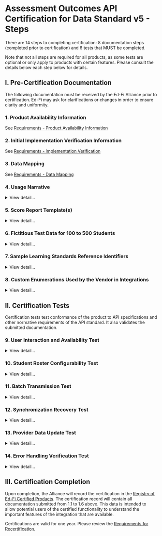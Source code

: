 # Assessment Outcomes API Certification for Data Standard v5 - Steps

There are 14 steps to completing certification: 8 documentation steps (completed
prior to certification) and 6 tests that MUST be completed.

Note that not all steps are required for all products, as some tests are
optional or only apply to products with certain features. Please consult the
details below each step below for details.

## I. Pre-Certification Documentation

The following documentation must be received by the Ed-Fi Alliance prior to
certification. Ed-Fi may ask for clarifications or changes in order to ensure
clarity and uniformity.

### 1\. Product Availability Information

See [Requirements - Product Availability Information](../../certification-for-data-providers/requirements-product-availability-information.md)

### **2\. Initial Implementation Verification Information**

See [Requirements - Implementation Verification](../../certification-for-data-providers/requirements-implementation-verification.md)

### **3\. Data Mapping**

See [Requirements - Data Mapping](../../certification-for-data-providers/requirements-data-mapping.md)

### 4\. Usage Narrative

<details>
<summary>View detail...</summary>

The usage narrative is a short narrative text account of how the data
exchange functionality is made available to product users. This information will
be part of the certification registry entry. This SHOULD be fewer than 1000
words and can be provided in any common text format (MS Word, .txt file, etc.).

</details>

### 5\. Score Report Template(s)

<details>
<summary>View detail...</summary>

One or more score report templates that are currently used by the vendor to
provide student results to end users of the certifying system.

The score report template(s):

- MUST cover all of the elements listed in step 2 above
- MUST be in wide use by the vendor currently *–* the vendor MAY choose which to
  use if there are different options or variations
- MUST be clearly marked to show elements that are not included in the Ed-Fi
  based API integration (e.g., elements not included in a visual picture could
  be surrounded by a red box and marked "not included")
- Per certification processes generally, these report templates MUST NOT contain
  any real student data

- MUST be provided as PDF files

The score report templates are used to validate that data semantics are
preserved and report elements are mapped to the proper Ed-Fi assessment domain
counterparts.

To help demonstrate what is wanted, view this score report from a fictitious
vendor: [Sample Score Template.pdf](https://edfi.atlassian.net/wiki/download/attachments/23703026/Sample%20Score%20Template.pdf?version=1&modificationDate=1701717860453&cacheVersion=1&api=v2)

</details>

### 6\. Fictitious Test Data for 100 to 500 Students

<details>
<summary>View detail...</summary>

Test data is a spreadsheet of the exact sample data that will be used in the
certification process. The spreadsheet:

- MUST include all data fields from the score report template(s) submitted as
  part of item 5, above
- MUST include all data fields from the data mapping submitted as part of item
  3, above
- MUST include records for a minimum of 100 students and a maximum of 500
  students
- MUST be 100% fictitious and MUST NOT be obfuscated data or derived from actual
  school data in any way

</details>

### 7\. Sample Learning Standards Reference Identifiers

<details>
<summary>View detail...</summary>

If the certifying system data mapping includes elements that index assessment
metadata to learning standards, the provider:

- MUST provide a spreadsheet of those learning standards that will be used. The
  spreadsheet MUST include the GUIDS and titles of those standards; no other
  fields are required
- SHOULD only include the learning standards referenced in the sample data; it
  SHOULD NOT be a full catalog of all learning standards from a provider

</details>

### 8\. Custom Enumerations Used by the Vendor in Integrations

<details>
<summary>View detail...</summary>

If present, vendor-specific enumerations MUST be provided in Ed-Fi JSON or XML
format and will be published as part of the certification record. Note that only
certain enumerations are permitted to be
vendor-specific: [Ed-Fi Assessment Outcomes API for Data Standard v5 Certification](../../available-certifications/assessment-outcomes-for-data-standard-v5/readme.md)

The JSON MUST follow this format, which can be used to import the values into an
Ed-Fi API:

#### Descriptors JSON

```json
{
  "namespace": "[a namespace for your product, generally in URL or URI format]",
  "codeValue": "[your code value]",
  "description": "[description]",
  "shortDescription": "[short description; e.g for inclusion in a dropdown list]"
}
```

#### Types JSON

```json
{
  "codeValue": "[your code value]",
  "description": "[description]",
  "shortDescription": "[short description; e.g for inclusion in a dropdown list]"
}
```

</details>

## II. Certification Tests

Certification tests test conformance of the product to API specifications and
other normative requirements of the API standard. It also validates the
submitted documentation.

### **9\. User Interaction and Availability Test**

<details>
<summary>View detail...</summary>

The certifying product will show via screen sharing the methods by which
exchanges are triggered (and those MUST follow the requirements
under [Certification Requirements for Data Providers](../../certification-for-data-providers/readme.md) and
be consistent with the Usage Narrative submitted in step 4, above).

</details>

### 10\. Student Roster Configurability Test

<details>
<summary>View detail...</summary>

If using a formal, shared rostering specification (e.g., Clever, OneRoster,
Ed-Fi Enrollment API) that allows for multiple student identifiers, the provider
MUST **either**:

a) Demonstrate that the product allows for configuration of which student ID
(from the roster specification) is used when communicating with the Assessment
API implementation. This is REQUIRED even if the student identifiers are
optional in the roster specification, and MUST be done for all roster
specifications. The student ID configuration is limited to the district/SIS
student ID and the state student ID *–* other IDs are exempt (e.g., a student
lunchroom code, a student Google ID).

b) Demonstrate the ability to roster students via the Ed-Fi Enrollment API or
the Ed-Fi Core Student Data API.

The vendor will show via screen sharing or screen shots evidence of proof that
this is configurable.

:::note This configuration is **only** REQUIRED for those systems that use a
standardized roster specification where individual students may have multiple
identifiers. :::

</details>

### **11\. Batch Transmission Test**

<details>
<summary>View detail...</summary>

Using the sample data from step 6, the certifying system will transmit an entire
set of assessment metadata and student assessment results, along with learning
standards or learning objective metadata if those are included.

#### Detailed Steps

1. The vendor will transmit the entire set of assessment metadata and student
   assessment results to the sandbox.

2. The submitted score report(s) will be used to check for completeness and for
   valid semantics.
   1. All fields from 1.1. that are map-able to the Ed-Fi model must be
      included.
   2. Field meanings must be accurately represented according to the Ed-Fi
      definitions.
3. Ed-Fi will confirm the data landed and matched expectations from the Sample
   Data Spreadsheet provided by the vendor.
4. A full and more detailed analysis of the data will be conducted
   asynchronously after the certification session by the Alliance.

Any deviations from the expected data from the sample data spreadsheet or the
vendor-provided score report(s) will be documented. Ed-Fi will notify the vendor
of these deviations and request either updates to or additional clarification of
the submitted documentation.

Note that in this step, Ed-Fi is also verifying that data definition semantics
are reasonably preserved in the mapping from provider formats to Ed-Fi formats.

</details>

### 12\. Synchronization Recovery Test

<details>
<summary>View detail...</summary>

To simulate the need to re-sync data in the event of an indeterminate error,
several student assessment results will be deleted from the previously
transmitted results. The product will be asked to re-submit the same records to
ensure that those records appear.

#### Detailed Steps

1. Ed-Fi Alliance will delete several student records randomly.
2. The certifying product will re-submit the same assessment metadata and
   student assessment results to the sandbox.
3. Ed-Fi Alliance will confirm the deleted records have reappeared in the
   sandbox.

</details>

### **13\. Provider Data Update Test**

<details>
<summary>View detail...</summary>

A change will be made to a set of records on the certifying product side and the
product must show the capability to re-send the data so as to update the values
of the API resources.

#### Detailed Steps

1. Certifying product will be asked to update several a student assessment
   result records.
2. Ed-Fi Alliance will confirm the updated record in the sandbox.

Updates may be done at the StudentAssessmentItem, StudentObjectiveAssessment, or
StudentAssessment level.

</details>

### 14\. Error Handling Verification Test

<details>
<summary>View detail...</summary>

The provider / API client MUST be able to perform the following actions:

- Capture and log transport errors, including all HTTP errors.
- Re-attempt delivery of API resources updates following failed transmissions.
- In the event that repeated delivery fails for the same resource update,
  surface the error to a system user.

Field work within the Ed-Fi community has revealed that this application
behavior is a necessary condition of system interoperability. Accordingly, the
test scenarios may include situations in which an API resource (or resources)
will be made unavailable to the client, or in which the API reports other errors
due to resource availability (e.g., HTTP 500 error). The client is expected to
be able to successfully handle such situations.

#### Detailed Steps

1. Create an error in the Assessment data.
2. Attempt to POST or PUT the updated value to the sandbox.
3. Provide a quick overview of how the error is surfaced to the user.
4. Correct the error and re-submit.
5. Data submission is confirmed by the Ed-Fi Alliance.

</details>

## III. Certification Completion

Upon completion, the Alliance will record the certification in
the [Registry of Ed-Fi Certified Products](../../registry-of-ed-fi-certified-products.mdx).
The certification record will contain all documentation submitted from 1.1 to
1.6 above. This data is intended to allow potential users of the certified
functionality to understand the important features of the integration that are
available.

Certifications are valid for one year. Please review the
[Requirements for Recertification](https://edfi.atlassian.net/wiki/spaces/EDFICERT/pages/23695777/Requirements+-+Recertification).
